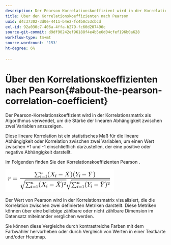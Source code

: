 ```yaml
---
description: Der Pearson-Korrelationskoeffizient wird in der Korrelationsmatrix als Algorithmus verwendet, um die Stärke der linearen Abhängigkeit zwischen zwei Variablen anzuzeigen.
title: Über den Korrelationskoeffizienten nach Pearson
uuid: d4c37302-3d0e-4411-b4e2-fc4b0c53cbcd
exl-id: 92a030c7-406a-4ffa-b279-fc60d207496c
source-git-commit: d9df90242ef96188f4e4b5e6d04cfef196b0a628
workflow-type: tm+mt
source-wordcount: '153'
ht-degree: 6%

---
```


# Über den Korrelationskoeffizienten nach Pearson{#about-the-pearson-correlation-coefficient}

Der Pearson-Korrelationskoeffizient wird in der Korrelationsmatrix als Algorithmus verwendet, um die Stärke der linearen Abhängigkeit zwischen zwei Variablen anzuzeigen.

Diese lineare Korrelation ist ein statistisches Maß für die lineare Abhängigkeit oder Korrelation zwischen zwei Variablen, um einen Wert zwischen +1 und -1 einschließlich darzustellen, der eine positive oder negative Abhängigkeit darstellt.

Im Folgenden finden Sie den Korrelationskoeffizienten Pearson .

![](assets/correlation_matrix_pearson_equation.png)

Der Wert von Pearson wird in der Korrelationsmatrix visualisiert, die die Korrelation zwischen zwei definierten Metriken darstellt. Diese Metriken können über eine beliebige zählbare oder nicht zählbare Dimension im Datensatz miteinander verglichen werden.

Sie können diese Vergleiche durch kontrastreiche Farben mit dem Farbwähler hervorheben oder durch Vergleich von Werten in einer Textkarte und/oder Heatmap.
